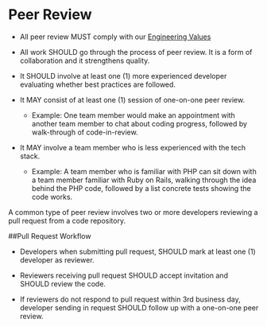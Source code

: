 # Peer Review

- All peer review MUST comply with our [Engineering Values](../culture/values.md)

- All work SHOULD go through the process of peer review. It is a form of collaboration and it strengthens  quality.

- It SHOULD involve at least one (1) more experienced developer evaluating whether best practices are followed.

- It MAY consist of at least one (1) session of one-on-one peer review.

  - Example: One team member would make an appointment with another team member to chat about coding progress, followed by walk-through of code-in-review.

- It MAY involve a team member who is less experienced with the tech stack.

  - Example: A team member who is familiar with PHP can sit down with a team member familiar with Ruby on Rails, walking through the idea behind the PHP code, followed by a list concrete tests showing the code works.

A common type of peer review involves two or more developers reviewing a pull request from a code repository.

##Pull Request Workflow

- Developers when submitting pull request, SHOULD mark at least one (1) developer as reviewer.

- Reviewers receiving pull request SHOULD accept invitation and SHOULD review the code.

- If reviewers do not respond to pull request within 3rd business day, developer sending in request SHOULD follow up with a one-on-one peer review.
